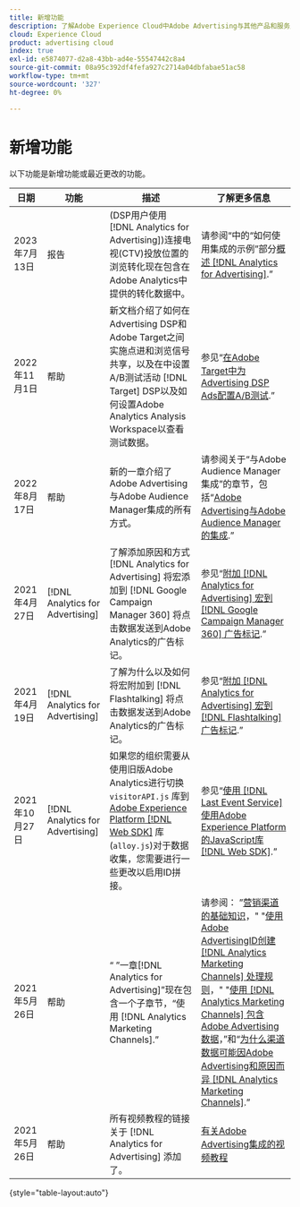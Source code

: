 ```yaml
---
title: 新增功能
description: 了解Adobe Experience Cloud中Adobe Advertising与其他产品和服务之间集成的更新。
cloud: Experience Cloud
product: advertising cloud
index: true
exl-id: e5874077-d2a8-43bb-ad4e-55547442c8a4
source-git-commit: 08a95c392df4fefa927c2714a04dbfabae51ac58
workflow-type: tm+mt
source-wordcount: '327'
ht-degree: 0%

---
```


# 新增功能

以下功能是新增功能或最近更改的功能。

| 日期 | 功能 | 描述 | 了解更多信息 |
| ---- | ------- | ----------- | -------------------- |
| 2023年7月13日 | 报告 | (DSP用户使用 [!DNL Analytics for Advertising])连接电视(CTV)投放位置的浏览转化现在包含在Adobe Analytics中提供的转化数据中。 | 请参阅“中的“如何使用集成的示例”部分[概述 [!DNL Analytics for Advertising]](/help/integrations/analytics/overview.md#integration-examples).” |
| 2022年11月1日 | 帮助 | 新文档介绍了如何在Advertising DSP和Adobe Target之间实施点进和浏览信号共享，以及在中设置A/B测试活动 [!DNL Target] DSP以及如何设置Adobe Analytics Analysis Workspace以查看测试数据。 | 参见“[在Adobe Target中为Advertising DSP Ads配置A/B测试](/help/integrations/target/overview-ab-tests.md).” |
| 2022年8月17日 | 帮助 | 新的一章介绍了Adobe Advertising与Adobe Audience Manager集成的所有方式。 | 请参阅关于“与Adobe Audience Manager集成”的章节，包括“[Adobe Advertising与Adobe Audience Manager的集成](/help/integrations/audience-manager/overview.md).” |
| 2021年4月27日 | [!DNL Analytics for Advertising] | 了解添加原因和方式 [!DNL Analytics for Advertising] 将宏添加到 [!DNL Google Campaign Manager 360] 将点击数据发送到Adobe Analytics的广告标记。 | 参见“[附加 [!DNL Analytics for Advertising] 宏到 [!DNL Google Campaign Manager 360] 广告标记](/help/integrations/analytics/macros-google-campaign-manager.md).” |
| 2021年4月19日 | [!DNL Analytics for Advertising] | 了解为什么以及如何将宏附加到 [!DNL Flashtalking] 将点击数据发送到Adobe Analytics的广告标记。 | 参见“[附加 [!DNL Analytics for Advertising] 宏到 [!DNL Flashtalking] 广告标记](/help/integrations/analytics/macros-flashtalking.md).” |
| 2021年10月27日 | [!DNL Analytics for Advertising] | 如果您的组织需要从使用旧版Adobe Analytics进行切换 `visitorAPI.js` 库到 [Adobe Experience Platform [!DNL Web SDK]](https://experienceleague.adobe.com/docs/experience-platform/edge/home.html) 库(`alloy.js`)对于数据收集，您需要进行一些更改以启用ID拼接。 | 参见“[使用 [!DNL Last Event Service] 使用Adobe Experience Platform的JavaScript库 [!DNL Web SDK]](/help/integrations/analytics/web-sdk.md).” |
| 2021年5月26日 | 帮助 | “ ”一章[!DNL Analytics for Advertising]”现在包含一个子章节，“使用 [!DNL Analytics Marketing Channels].” | 请参阅： ”[营销渠道的基础知识](/help/integrations/analytics/marketing-channels/mc-overview.md)，&quot; &quot;[使用Adobe AdvertisingID创建 [!DNL Analytics Marketing Channels] 处理规则](/help/integrations/analytics/marketing-channels/mc-ids.md)，&quot; &quot;[使用 [!DNL Analytics Marketing Channels] 包含Adobe Advertising数据](/help/integrations/analytics/marketing-channels/mc-ac-data.md)，”和“[为什么渠道数据可能因Adobe Advertising和原因而异 [!DNL Analytics Marketing Channels]](/help/integrations/analytics/marketing-channels/mc-data-variances.md).” |
| 2021年5月26日 | 帮助 | 所有视频教程的链接关于 [!DNL Analytics for Advertising] 添加了。 | [有关Adobe Advertising集成的视频教程](https://experienceleague.adobe.com/docs/advertising-learn/tutorials/overview.html) |

{style="table-layout:auto"}

<!-- At some point, just make this an overview page instead?

Adobe Advertising is integrated with the following Adobe Experience Cloud products:

* [Adobe Analytics](/help/integrations/analytics/overview.md)

* Adobe Audience Manager

* Adobe Campaign (Adobe Advertising Search only)

 -->
